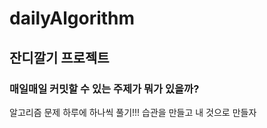 # dailyAlgorithm

## 잔디깔기 프로젝트
### 매일매일 커밋할 수 있는 주제가 뭐가 있을까?

알고리즘 문제 하루에 하나씩 풀기!!!
습관을 만들고 내 것으로 만들자
